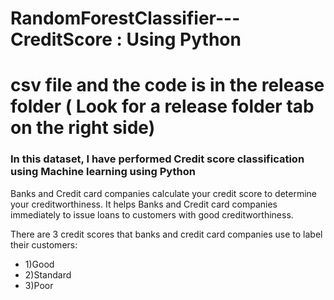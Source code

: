 # RandomForestClassifier---CreditScore  : Using Python  
# csv file and the code is in the release folder ( Look for a release folder tab on the right side)
### In this dataset, I have performed Credit score classification using Machine learning using Python

Banks and Credit card companies calculate your credit score to determine your creditworthiness. It helps Banks and Credit card companies immediately to issue loans to customers with good creditworthiness.

There are 3 credit scores that banks and credit card companies use to label their customers:
* 1)Good
* 2)Standard
* 3)Poor


